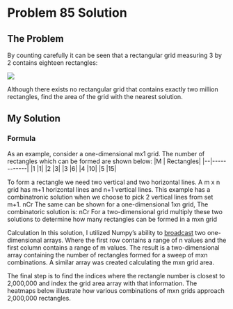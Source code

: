 # Problem 85 Solution

## The Problem

By counting carefully it can be seen that a rectangular grid measuring 3 by 2 contains eighteen rectangles:

![](https://projecteuler.net/project/images/p085.png)

Although there exists no rectangular grid that contains exactly two million rectangles, find the area of the grid with the nearest solution.

## My Solution

### Formula

As an example, consider a one-dimensional mx1 grid. The number of rectangles which can be formed are shown below:
|M | Rectangles|
|--|------------|
|1 |1|
|2 |3|
|3 |6|
|4 |10|
|5 |15|

To form a rectangle we need two vertical and two horizontal lines. A m x n grid has m+1 horizontal lines and n+1 vertical lines. This example has a combinatronic solution when we choose to pick 2 vertical lines from set m+1. 
nCr
The same can be shown for a one-dimensional 1xn grid, The combinatoric solution is:
nCr
For a two-dimensional grid multiply these two solutions to determine how many rectangles can be formed in a mxn grid

Calculation
In this solution, I utilized Numpy’s ability to [broadcast](https://numpy.org/devdocs/user/theory.broadcasting.html) two one-dimensional arrays. Where the first row contains a range of n values and the first column contains a range of m values. The result is a two-dimensional array containing the number of rectangles formed for a sweep of mxn combinations. A similar array was created calculating the mxn grid area. 

The final step is to find the indices where the rectangle number is closest to 2,000,000 and index the grid area array with that information. The heatmaps below illustrate how various combinations of mxn grids approach 2,000,000 rectangles.
